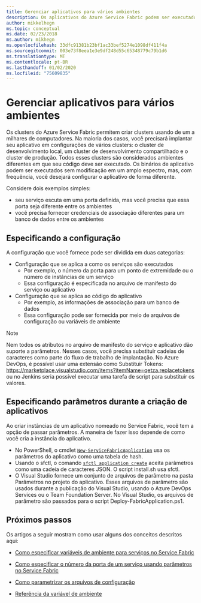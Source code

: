 ```yaml
---
title: Gerenciar aplicativos para vários ambientes
description: Os aplicativos do Azure Service Fabric podem ser executados em clusters que variam de tamanho de um computador para milhares de computadores. Em alguns casos, você desejará configurar seu aplicativo de forma diferente para esses ambientes variados. Este artigo aborda como definir parâmetros de aplicativo diferentes por ambiente.
author: mikkelhegn
ms.topic: conceptual
ms.date: 02/23/2018
ms.author: mikhegn
ms.openlocfilehash: 33dfc91381b23bf1ac33bef5274e1098df411f4a
ms.sourcegitcommit: 003e73f8eea1e3e9df248d55c65348779c79b1d6
ms.translationtype: MT
ms.contentlocale: pt-BR
ms.lasthandoff: 01/02/2020
ms.locfileid: "75609835"
---
```

# <a name="manage-applications-for-multiple-environments"></a>Gerenciar aplicativos para vários ambientes

Os clusters do Azure Service Fabric permitem criar clusters usando de um a milhares de computadores. Na maioria dos casos, você precisará implantar seu aplicativo em configurações de vários clusters: o cluster de desenvolvimento local, um cluster de desenvolvimento compartilhado e o cluster de produção. Todos esses clusters são considerados ambientes diferentes em que seu código deve ser executado. Os binários de aplicativo podem ser executados sem modificação em um amplo espectro, mas, com frequência, você desejará configurar o aplicativo de forma diferente.

Considere dois exemplos simples:
  - seu serviço escuta em uma porta definida, mas você precisa que essa porta seja diferente entre os ambientes
  - você precisa fornecer credenciais de associação diferentes para um banco de dados entre os ambientes

## <a name="specifying-configuration"></a>Especificando a configuração

A configuração que você fornece pode ser dividida em duas categorias:

- Configuração que se aplica a como os serviços são executados
  - Por exemplo, o número da porta para um ponto de extremidade ou o número de instâncias de um serviço
  - Essa configuração é especificada no arquivo de manifesto do serviço ou aplicativo
- Configuração que se aplica ao código do aplicativo
  - Por exemplo, as informações de associação para um banco de dados
  - Essa configuração pode ser fornecida por meio de arquivos de configuração ou variáveis de ambiente

> [!NOTE]
> Nem todos os atributos no arquivo de manifesto do serviço e aplicativo dão suporte a parâmetros.
> Nesses casos, você precisa substituir cadeias de caracteres como parte do fluxo de trabalho de implantação. No Azure DevOps, é possível usar uma extensão como Substituir Tokens: https://marketplace.visualstudio.com/items?itemName=qetza.replacetokens ou no Jenkins seria possível executar uma tarefa de script para substituir os valores.
>

## <a name="specifying-parameters-during-application-creation"></a>Especificando parâmetros durante a criação de aplicativos

Ao criar instâncias de um aplicativo nomeado no Service Fabric, você tem a opção de passar parâmetros. A maneira de fazer isso depende de como você cria a instância do aplicativo.

  - No PowerShell, o cmdlet [`New-ServiceFabricApplication`](https://docs.microsoft.com/powershell/module/servicefabric/new-servicefabricapplication?view=azureservicefabricps) usa os parâmetros do aplicativo como uma tabela de hash.
  - Usando o sfctl, o comando [`sfctl application create`](https://docs.microsoft.com/azure/service-fabric/service-fabric-sfctl-application#sfctl-application-create) aceita parâmetros como uma cadeia de caracteres JSON. O script install.sh usa sfctl.
  - O Visual Studio fornece um conjunto de arquivos de parâmetro na pasta Parâmetros no projeto do aplicativo. Esses arquivos de parâmetro são usados durante a publicação do Visual Studio, usando o Azure DevOps Services ou o Team Foundation Server. No Visual Studio, os arquivos de parâmetro são passados para o script Deploy-FabricApplication.ps1.

## <a name="next-steps"></a>Próximos passos
Os artigos a seguir mostram como usar alguns dos conceitos descritos aqui:

- [Como especificar variáveis de ambiente para serviços no Service Fabric](service-fabric-how-to-specify-environment-variables.md)
- [Como especificar o número da porta de um serviço usando parâmetros no Service Fabric](service-fabric-how-to-specify-port-number-using-parameters.md)
- [Como parametrizar os arquivos de configuração](service-fabric-how-to-parameterize-configuration-files.md)

- [Referência da variável de ambiente](service-fabric-environment-variables-reference.md)
